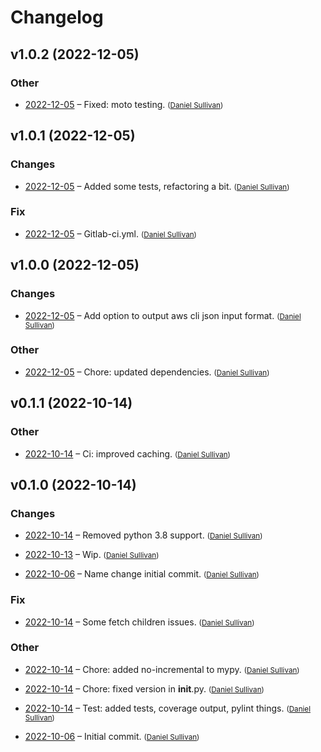 # Changelog


## v1.0.2 (2022-12-05)

### Other

  * [2022-12-05](aad907b8ce726dc659040af0d84524c81f4e8db1) – Fixed: moto testing.  <small>([Daniel Sullivan](mailto:daniel.j.sullivan@state.mn.us))</small>


## v1.0.1 (2022-12-05)

### Changes

  * [2022-12-05](9f88b595debaaca3d69d3403deb0581d03422b8e) – Added some tests, refactoring a bit.  <small>([Daniel Sullivan](mailto:daniel.j.sullivan@state.mn.us))</small>

### Fix

  * [2022-12-05](7a412cd4369ff7b09b105ee870c8558e2d44aa57) – Gitlab-ci.yml.  <small>([Daniel Sullivan](mailto:daniel.j.sullivan@state.mn.us))</small>


## v1.0.0 (2022-12-05)

### Changes

  * [2022-12-05](81d78b2dc828e6096cb05bc8e43b96b2543d509b) – Add option to output aws cli json input format.  <small>([Daniel Sullivan](mailto:daniel.j.sullivan@state.mn.us))</small>

### Other

  * [2022-12-05](577f4812ff519113fc10bf4c16cb810c49a3dd45) – Chore: updated dependencies.  <small>([Daniel Sullivan](mailto:daniel.j.sullivan@state.mn.us))</small>


## v0.1.1 (2022-10-14)

### Other

  * [2022-10-14](d5100cf07790655b35e77629e49c906e8302bc94) – Ci: improved caching.  <small>([Daniel Sullivan](mailto:daniel.j.sullivan@state.mn.us))</small>


## v0.1.0 (2022-10-14)

### Changes

  * [2022-10-14](01a2fdafd53fbc7852bfd99f144b6b357ee5fc35) – Removed python 3.8 support.  <small>([Daniel Sullivan](mailto:daniel.j.sullivan@state.mn.us))</small>

  * [2022-10-13](64691d6c2f07870c95b8035333122f6e02be577b) – Wip.  <small>([Daniel Sullivan](mailto:daniel.j.sullivan@state.mn.us))</small>

  * [2022-10-06](1336cc0ecb67fbdc49e255e8faa198ef3d82c1c1) – Name change initial commit.  <small>([Daniel Sullivan](mailto:daniel.j.sullivan@state.mn.us))</small>

### Fix

  * [2022-10-14](e95bc39416490fe6c2a953bd4d6de0ccf2fa43fb) – Some fetch children issues.  <small>([Daniel Sullivan](mailto:daniel.j.sullivan@state.mn.us))</small>

### Other

  * [2022-10-14](a91b5efc1d3168a40af50f050fe9ec103a4a6930) – Chore: added no-incremental to mypy.  <small>([Daniel Sullivan](mailto:daniel.j.sullivan@state.mn.us))</small>

  * [2022-10-14](5b8e4234e6e50ea5548c277be3957ad350559173) – Chore: fixed version in __init__.py.  <small>([Daniel Sullivan](mailto:daniel.j.sullivan@state.mn.us))</small>

  * [2022-10-14](71f340af374e56b0da8b799d1dac4f833dd55b76) – Test: added tests, coverage output, pylint things.  <small>([Daniel Sullivan](mailto:daniel.j.sullivan@state.mn.us))</small>

  * [2022-10-06](c39da92e5f4082349ef65b6438dbbbccee18538e) – Initial commit.  <small>([Daniel Sullivan](mailto:4440652+mumblepins@users.noreply.github.com))</small>


